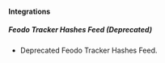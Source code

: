 
#### Integrations
##### Feodo Tracker Hashes Feed (Deprecated)
- Deprecated Feodo Tracker Hashes Feed.
